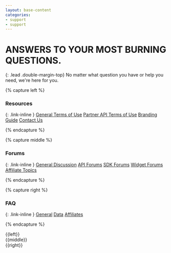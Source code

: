 ```yaml
---
layout: base-content
categories:
- support
- support
---
```


# ANSWERS TO YOUR MOST BURNING QUESTIONS.

{: .lead .double-margin-top}
No matter what question you have or help you need, we're here for you.

{% capture left %}

### Resources

{: .link-inline }
[General Terms of Use](/support/terms-of-use/)
[Partner API Terms of Use](/support/terms-of-use/partner)
[Branding Guide](/products-and-docs/under-development/)
[Contact Us](/products-and-docs/under-development/)

{% endcapture %}


{% capture middle %}

### Forums

{: .link-inline }
[General Discussion](/products-and-docs/under-development/)
[API Forums](/products-and-docs/under-development/)
[SDK Forums](/products-and-docs/under-development/)
[Widget Forums](/products-and-docs/under-development/)
[Affiliate Topics](/products-and-docs/under-development/)

{% endcapture %}

{% capture right %}

### FAQ

{: .link-inline }
[General](/support/faq/#general-a)
[Data](/support/faq/#account-a)
[Affiliates](/support/faq/#affiliates-a)

{% endcapture %}


<div class="row">
<div class="row-container">
<div class="col-xs-12 col-sm-4 col-md-4 col-lg-4 column" markdown="1">
{{left}}
</div>
<div class="col-xs-12 col-sm-4 col-md-4 col-lg-4 column" markdown="1">
{{middle}}
</div>
<div class="col-xs-12 col-sm-4 col-md-4 col-lg-4 column" markdown="1">
{{right}}
</div>
</div>
</div>
